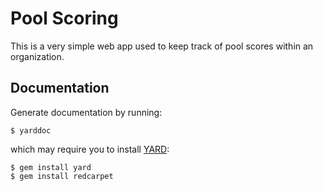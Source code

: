 Pool Scoring
============

This is a very simple web app used to keep track of pool scores within an organization.

Documentation
-------------

Generate documentation by running:

    $ yarddoc

which may require you to install [YARD](http://yardoc.org/guides/index.html): 

    $ gem install yard
    $ gem install redcarpet

